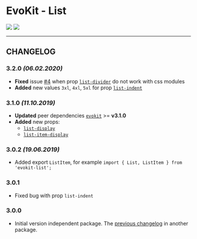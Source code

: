 [README]: /packages/evokit-list/README.md
[evokit]: /packages/evokit/README.md

[list-display]: /packages/evokit-list/?id=list-display
[list-divider]: /packages/evokit-list/?id=list-divider
[list-indent]: /packages/evokit-list/?id=list-indent
[list-item-display]: /packages/evokit-list/?id=list-item-display

[issues_4]: //github.com/docccdev/evokit/issues/4

# EvoKit - List

[![](https://img.shields.io/npm/v/evokit-list.svg)](https://www.npmjs.com/package/evokit-list)
[![](https://img.shields.io/badge/page-README-42b983)][README]

---

## CHANGELOG

### 3.2.0 *(06.02.2020)*

- **Fixed** issue [#4][issues_4] when prop [`list-divider`][list-divider] do not work with css modules
- **Added** new values `3xl`, `4xl`, `5xl` for prop [`list-indent`][list-indent]

### 3.1.0 *(11.10.2019)*

- **Updated** peer dependencies [`evokit`][evokit] >= **v3.1.0**
- **Added** new props:
    - [`list-display`][list-display]
    - [`list-item-display`][list-item-display]

### 3.0.2 *(19.06.2019)*

- Added export `ListItem`, for example `import { List, ListItem } from 'evokit-list';`

### 3.0.1

- Fixed bug with prop `list-indent`

### 3.0.0

- Initial version independent package. The [previous changelog](/packages/evokit/CHANGELOG.md) in another package.
